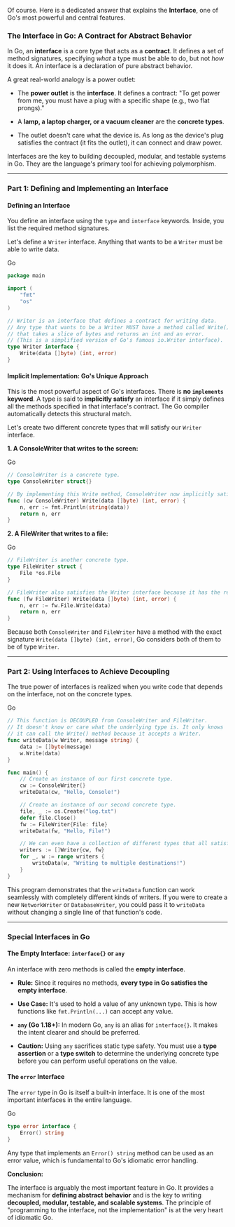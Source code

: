 Of course. Here is a dedicated answer that explains the **Interface**, one of Go's most powerful and central features.

### **The Interface in Go: A Contract for Abstract Behavior**

In Go, an **interface** is a core type that acts as a **contract**. It defines a set of method signatures, specifying _what_ a type must be able to do, but not _how_ it does it. An interface is a declaration of pure abstract behavior.

A great real-world analogy is a power outlet:

- The **power outlet** is the **interface**. It defines a contract: "To get power from me, you must have a plug with a specific shape (e.g., two flat prongs)."
    
- A **lamp, a laptop charger, or a vacuum cleaner** are the **concrete types**.
    
- The outlet doesn't care what the device is. As long as the device's plug satisfies the contract (it fits the outlet), it can connect and draw power.
    

Interfaces are the key to building decoupled, modular, and testable systems in Go. They are the language's primary tool for achieving polymorphism.

---

### Part 1: Defining and Implementing an Interface

#### Defining an Interface

You define an interface using the `type` and `interface` keywords. Inside, you list the required method signatures.

Let's define a `Writer` interface. Anything that wants to be a `Writer` must be able to write data.

Go

```Go
package main

import (
    "fmt"
    "os"
)

// Writer is an interface that defines a contract for writing data.
// Any type that wants to be a Writer MUST have a method called Write()
// that takes a slice of bytes and returns an int and an error.
// (This is a simplified version of Go's famous io.Writer interface).
type Writer interface {
    Write(data []byte) (int, error)
}
```

#### Implicit Implementation: Go's Unique Approach

This is the most powerful aspect of Go's interfaces. There is **no `implements` keyword**. A type is said to **implicitly satisfy** an interface if it simply defines all the methods specified in that interface's contract. The Go compiler automatically detects this structural match.

Let's create two different concrete types that will satisfy our `Writer` interface.

**1. A ConsoleWriter that writes to the screen:**

Go

```Go
// ConsoleWriter is a concrete type.
type ConsoleWriter struct{}

// By implementing this Write method, ConsoleWriter now implicitly satisfies the Writer interface.
func (cw ConsoleWriter) Write(data []byte) (int, error) {
    n, err := fmt.Println(string(data))
    return n, err
}
```

**2. A FileWriter that writes to a file:**

Go

```Go
// FileWriter is another concrete type.
type FileWriter struct {
    File *os.File
}

// FileWriter also satisfies the Writer interface because it has the required Write method.
func (fw FileWriter) Write(data []byte) (int, error) {
    n, err := fw.File.Write(data)
    return n, err
}
```

Because both `ConsoleWriter` and `FileWriter` have a method with the exact signature `Write(data []byte) (int, error)`, Go considers both of them to be of type `Writer`.

---

### Part 2: Using Interfaces to Achieve Decoupling

The true power of interfaces is realized when you write code that depends on the interface, not on the concrete types.

Go

```Go
// This function is DECOUPLED from ConsoleWriter and FileWriter.
// It doesn't know or care what the underlying type is. It only knows
// it can call the Write() method because it accepts a Writer.
func writeData(w Writer, message string) {
    data := []byte(message)
    w.Write(data)
}

func main() {
    // Create an instance of our first concrete type.
    cw := ConsoleWriter{}
    writeData(cw, "Hello, Console!")

    // Create an instance of our second concrete type.
    file, _ := os.Create("log.txt")
    defer file.Close()
    fw := FileWriter{File: file}
    writeData(fw, "Hello, File!")

    // We can even have a collection of different types that all satisfy the interface.
    writers := []Writer{cw, fw}
    for _, w := range writers {
        writeData(w, "Writing to multiple destinations!")
    }
}
```

This program demonstrates that the `writeData` function can work seamlessly with completely different kinds of writers. If you were to create a new `NetworkWriter` or `DatabaseWriter`, you could pass it to `writeData` without changing a single line of that function's code.

---

### Special Interfaces in Go

#### The Empty Interface: `interface{}` or `any`

An interface with zero methods is called the **empty interface**.

- **Rule:** Since it requires no methods, **every type in Go satisfies the empty interface**.
    
- **Use Case:** It's used to hold a value of any unknown type. This is how functions like `fmt.Println(...)` can accept any value.
    
- **`any` (Go 1.18+):** In modern Go, `any` is an alias for `interface{}`. It makes the intent clearer and should be preferred.
    
- **Caution:** Using `any` sacrifices static type safety. You must use a **type assertion** or a **type switch** to determine the underlying concrete type before you can perform useful operations on the value.
    

#### The `error` Interface

The `error` type in Go is itself a built-in interface. It is one of the most important interfaces in the entire language.

Go

```Go
type error interface {
    Error() string
}
```

Any type that implements an `Error() string` method can be used as an error value, which is fundamental to Go's idiomatic error handling.

**Conclusion:**

The interface is arguably the most important feature in Go. It provides a mechanism for **defining abstract behavior** and is the key to writing **decoupled, modular, testable, and scalable systems**. The principle of "programming to the interface, not the implementation" is at the very heart of idiomatic Go.